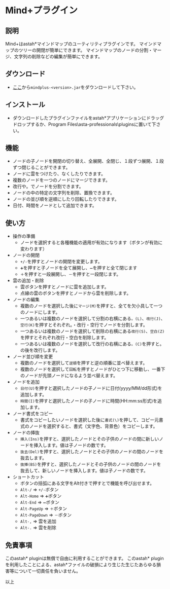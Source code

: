 # Mind+プラグイン

## 説明
Mind+はastah*マインドマップのユーティリティプラグインです。
マインドマップのツリーの開閉が簡単にできます。
マインドマップのノードの分割・マージ、文字列の削除などの編集が簡単にできます。

## ダウンロード
- [ここ](https://github.com/snytng/mindplus/releases/latest)から`mindplus-<version>.jar`をダウンロードして下さい。

## インストール
- ダウンロードしたプラグインファイルをastah*アプリケーションにドラッグドロップするか、Program Files\asta-professionals\pluginsに置いて下さい。

## 機能
- ノードの子ノードを開閉の切り替え、全展開、全閉じ、１段ずつ展開、１段ずつ閉じることができます。
- ノードに雲をつけたり、なくしたりできます。
- 複数のノードを一つのノードにマージできます。
- 改行や。でノードを分割できます。
- ノードの中の特定の文字列を削除、置換できます。
- ノードの並び順を逆順にしたり回転したりできます。
- 日付、時間をノードとして追加できます。

## 使い方
- 操作の準備
    - ノードを選択すると各種機能の適用が有効になります（ボタンが有効に変わります）
- ノードの開閉
    - `+/-`を押すとノードの開閉を変更します。
    - `➕`を押すと子ノードを全て展開し、`➖`を押すと全て閉じます
    - `＋`を押すと一段展開し、`－`を押すと一段閉じます。
- 雲の追加・削除
    - 雲ボタンを押すとノードに雲を追加します。
    - 点線の雲のボタンを押すとノードから雲を削除します。
- ノードの編集
    - 複数のノードを選択した後に`マージ(M)`を押すと、全てを欠小具して一つのノードにします。
    - 一つあるいは複数のノードを選択して分割の右横にある`。(L)`、`改行(J)`、`空行(K)`を押すとそれぞれ。・改行・空行でノードを分割します。
    - 一つあるいは複数のノードを選択して削除の右横にある`改行(S)`、`空白(Z)`を押すとそれぞれ改行・空白を削除します。
    - 一つあるいは複数のノードを選択して改行の右横にある`。(C)`を押すと。の後を改行します。
- ノード並び順を変更
    - 複数のノードを選択して`逆順`を押すと逆の順番に並べ替えます。
    - 複数のノードを選択して`回転`を押すとノードがひとつ下に移動し、一番下のノードが先頭ノードになるよう並べ替えます。
- ノードを追加
    - `日付(U)`を押すと選択したノードの子ノードに日付(yyyy/MM/dd形式)を追加します。
    - `時間(I)`を押すと選択したノードの子ノードに時間(HH:mm:ss形式)を追加します。
- ノード書式をコピー
    - 書式をコピーしたいノードを選択した後に`書式(\)`を押して、コピー元書式のノードを選択すると、書式（文字色、背景色）をコピーします。
- ノードの挿抜
    - `挿入(Ins)`を押すと、選択したノードとその子供のノードの間に新しいノードを挿入します。値は子ノードの数です。
    - `抜去(Del)`を押すと、選択したノードとその子供のノードの間のノードを抜去します。
    - `抜挿(BS)`を押すと、選択したノードとその子供のノードの間のノードを抜去して、新しいノードを挿入します。値は子ノードの数です。
- ショートカット
    - ボタンの括弧にある文字をAlt付きで押すとで機能を呼び出せます。
    - `Alt-/` ⇒ `+/-`ボタン
    - `Alt-Home` ⇒ `➕`ボタン
    - `Alt-End` ⇒ `➖`ボタン
    - `Alt-PageUp` ⇒ `＋`ボタン
    - `Alt-PageDown` ⇒ `－`ボタン
    - `Alt-,` ⇒ 雲を追加
    - `Alt-.` ⇒ 雲を削除

## 免責事項
このastah* pluginは無償で自由に利用することができます。
このastah* pluginを利用したことによる、astah*ファイルの破損により生じた生じたあらゆる損害等について一切責任を負いません。

以上

